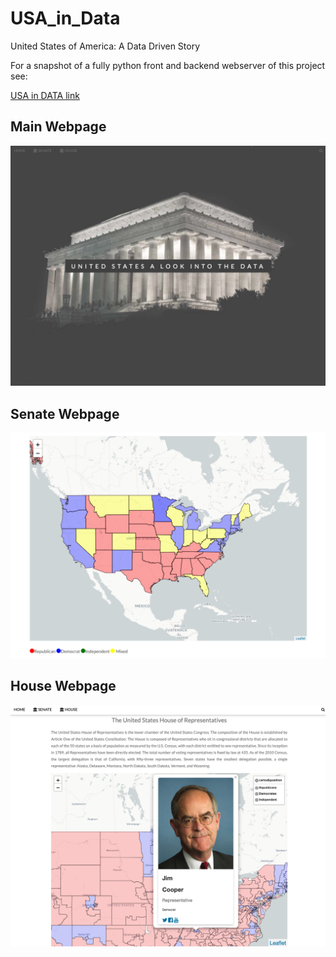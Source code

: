# USA_in_Data
United States of America: A Data Driven Story


For a snapshot of a fully python front and backend webserver of this project see:

[USA in DATA link](https://dcritchlow.pythonanywhere.com/ "USA in DATA")



## Main Webpage

![alt text](Presenation_Images/main.png "Main")



## Senate Webpage

![alt text](Presenation_Images/senate_screen.png "Senate")

## House Webpage

![alt text](Presenation_Images/house_screen.png "House")
